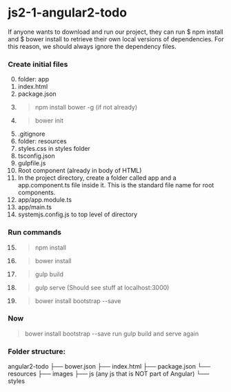 # js2-1-angular2-todo

If anyone wants to download and run our project, they can run $ npm install and $ bower install to retrieve their own local versions of dependencies. For this reason, we should always ignore the dependency files.


### Create initial files
0. folder: app
1. index.html
2. package.json
3. > npm install bower -g (if not already)
4. > bower init
5. .gitignore
6. folder: resources
7. styles.css in styles folder
8. tsconfig.json
9. gulpfile.js
10. Root component (already in body of HTML)
11. In the project directory, create a folder called app and a app.component.ts file inside it. This is the standard file name for root components.
12. app/app.module.ts
13. app/main.ts
14. systemjs.config.js to top level of directory

### Run commands
15. > npm install
16. > bower install
17. > gulp build
18. > gulp serve
  (Should see stuff at localhost:3000)
19. > bower install bootstrap --save


### Now
> bower install bootstrap --save
run gulp build and serve again

### Folder structure:
angular2-todo
├── bower.json
├── index.html
├── package.json
└── resources
    ├── images
    ├── js  (any js that is NOT part of Angular)
    └── styles

###
